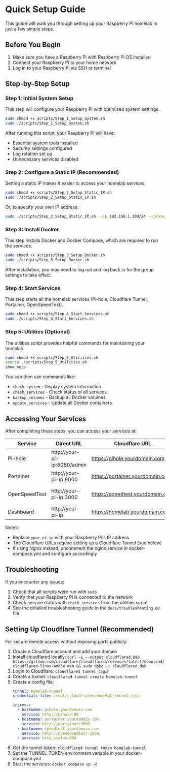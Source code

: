 # Quick Setup Guide

This guide will walk you through setting up your Raspberry Pi homelab in just a few simple steps.

## Before You Begin

1. Make sure you have a Raspberry Pi with Raspberry Pi OS installed
2. Connect your Raspberry Pi to your home network
3. Log in to your Raspberry Pi via SSH or terminal

## Step-by-Step Setup

### Step 1: Initial System Setup

This step will configure your Raspberry Pi with optimized system settings.

```bash
sudo chmod +x scripts/Step_1_Setup_System.sh
sudo ./scripts/Step_1_Setup_System.sh
```

After running this script, your Raspberry Pi will have:
- Essential system tools installed
- Security settings configured
- Log rotation set up
- Unnecessary services disabled

### Step 2: Configure a Static IP (Recommended)

Setting a static IP makes it easier to access your homelab services.

```bash
sudo chmod +x scripts/Step_2_Setup_Static_IP.sh
sudo ./scripts/Step_2_Setup_Static_IP.sh
```

Or, to specify your own IP address:

```bash
sudo ./scripts/Step_2_Setup_Static_IP.sh --ip 192.168.1.100/24 --gateway 192.168.1.1 --dns 1.1.1.1,8.8.8.8
```

### Step 3: Install Docker

This step installs Docker and Docker Compose, which are required to run the services.

```bash
sudo chmod +x scripts/Step_3_Setup_Docker.sh
sudo ./scripts/Step_3_Setup_Docker.sh
```

After installation, you may need to log out and log back in for the group settings to take effect.

### Step 4: Start Services

This step starts all the homelab services (Pi-hole, Cloudflare Tunnel, Portainer, OpenSpeedTest).

```bash
sudo chmod +x scripts/Step_4_Start_Services.sh
sudo ./scripts/Step_4_Start_Services.sh
```

### Step 5: Utilities (Optional)

The utilities script provides helpful commands for maintaining your homelab.

```bash
sudo chmod +x scripts/Step_5_Utilities.sh
source ./scripts/Step_5_Utilities.sh
show_help
```

You can then use commands like:
- `check_system` - Display system information
- `check_services` - Check status of all services
- `backup_volumes` - Backup all Docker volumes
- `update_services` - Update all Docker containers

## Accessing Your Services

After completing these steps, you can access your services at:

| Service | Direct URL | Cloudflare URL | Description |
|---------|------------|----------------|-------------|
| Pi-hole | http://your-pi-ip:8080/admin | https://pihole.yourdomain.com | Network-wide ad blocker |
| Portainer | http://your-pi-ip:9000 | https://portainer.yourdomain.com | Docker management |
| OpenSpeedTest | http://your-pi-ip:3000 | https://speedtest.yourdomain.com | Network speed testing |
| Dashboard | http://your-pi-ip | https://homelab.yourdomain.com | Main dashboard |

Notes:
- Replace `your-pi-ip` with your Raspberry Pi's IP address
- The Cloudflare URLs require setting up a Cloudflare Tunnel (see below)
- If using Nginx instead, uncomment the nginx service in docker-compose.yml and configure accordingly

## Troubleshooting

If you encounter any issues:

1. Check that all scripts were run with `sudo`
2. Verify that your Raspberry Pi is connected to the network
3. Check service status with `check_services` from the utilities script
4. See the detailed troubleshooting guide in the `docs/troubleshooting.md` file

## Setting Up Cloudflare Tunnel (Recommended)

For secure remote access without exposing ports publicly:

1. Create a Cloudflare account and add your domain
2. Install cloudflared locally: `curl -L --output cloudflared.deb https://github.com/cloudflare/cloudflared/releases/latest/download/cloudflared-linux-amd64.deb && sudo dpkg -i cloudflared.deb`
3. Login to Cloudflare: `cloudflared tunnel login`
4. Create a tunnel: `cloudflared tunnel create homelab-tunnel`
5. Create a config file:
   ```yaml
   tunnel: homelab-tunnel
   credentials-file: /root/.cloudflared/homelab-tunnel.json
   
   ingress:
     - hostname: pihole.yourdomain.com
       service: http://pihole:80
     - hostname: portainer.yourdomain.com
       service: http://portainer:9000
     - hostname: speedtest.yourdomain.com
       service: http://openspeedtest:3000
     - service: http_status:404
   ```
6. Get the tunnel token: `cloudflared tunnel token homelab-tunnel`
7. Set the TUNNEL_TOKEN environment variable in your docker-compose.yml
8. Start the services: `docker compose up -d`

